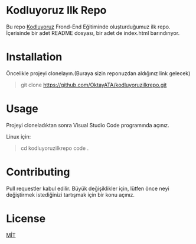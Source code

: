 # Kodluyoruz Ilk Repo
Bu repo [Kodluyoruz](https://www.kodluyoruz.org) Frond-End Eğitiminde oluşturduğumuz ilk repo. İçerisinde bir adet README dosyası, bir adet de index.html barındırıyor.

# Installation 
Öncelikle projeyi clonelayın.(Buraya sizin reponuzdan aldığınız link gelecek)

>git clone https://github.com/OktayATA/kodluyoruzilkrepo.git

# Usage

Projeyi cloneladıktan sonra Visual Studio Code programında açınız.

Linux için:
>cd kodluyoruzilkrepo
>code .

# Contributing

Pull requestler kabul edilir. Büyük değişiklikler için, lütfen önce neyi değiştirmek istediğinizi tartışmak için bir konu açınız.

# License

[MİT](https://choosealicense.com/licenses/mit/)